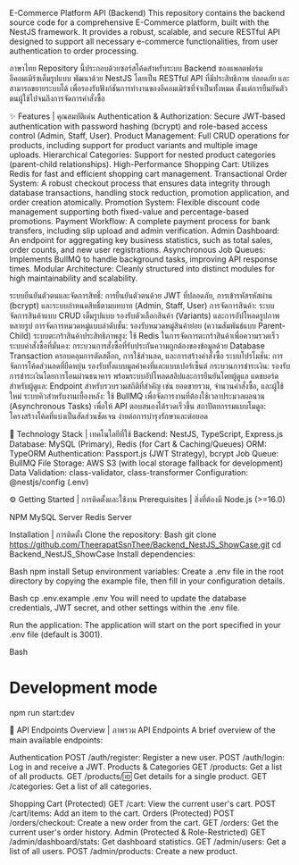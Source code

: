 E-Commerce Platform API (Backend)
This repository contains the backend source code for a comprehensive E-Commerce platform, built with the NestJS framework. It provides a robust, scalable, and secure RESTful API designed to support all necessary e-commerce functionalities, from user authentication to order processing.

ภาษาไทย
Repository นี้ประกอบด้วยซอร์สโค้ดสำหรับระบบ Backend ของแพลตฟอร์มอีคอมเมิร์ซเต็มรูปแบบ พัฒนาด้วย NestJS โดยเป็น RESTful API ที่มีประสิทธิภาพ ปลอดภัย และสามารถขยายระบบได้ เพื่อรองรับฟังก์ชันการทำงานของอีคอมเมิร์ซที่จำเป็นทั้งหมด ตั้งแต่การยืนยันตัวตนผู้ใช้ไปจนถึงการจัดการคำสั่งซื้อ

✨ Features | คุณสมบัติเด่น
Authentication & Authorization: Secure JWT-based authentication with password hashing (bcrypt) and role-based access control (Admin, Staff, User).
Product Management: Full CRUD operations for products, including support for product variants and multiple image uploads.
Hierarchical Categories: Support for nested product categories (parent-child relationships).
High-Performance Shopping Cart: Utilizes Redis for fast and efficient shopping cart management.
Transactional Order System: A robust checkout process that ensures data integrity through database transactions, handling stock reduction, promotion application, and order creation atomically.
Promotion System: Flexible discount code management supporting both fixed-value and percentage-based promotions.
Payment Workflow: A complete payment process for bank transfers, including slip upload and admin verification.
Admin Dashboard: An endpoint for aggregating key business statistics, such as total sales, order counts, and new user registrations.
Asynchronous Job Queues: Implements BullMQ to handle background tasks, improving API response times.
Modular Architecture: Cleanly structured into distinct modules for high maintainability and scalability.

ระบบยืนยันตัวตนและจัดการสิทธิ์: การยืนยันตัวตนด้วย JWT ที่ปลอดภัย, การเข้ารหัสรหัสผ่าน (bcrypt) และระบบกำหนดสิทธิ์ตามบทบาท (Admin, Staff, User)
การจัดการสินค้า: ระบบจัดการสินค้าแบบ CRUD เต็มรูปแบบ รองรับตัวเลือกสินค้า (Variants) และการอัปโหลดรูปภาพหลายรูป
การจัดการหมวดหมู่แบบลำดับชั้น: รองรับหมวดหมู่สินค้าย่อย (ความสัมพันธ์แบบ Parent-Child)
ระบบตะกร้าสินค้าประสิทธิภาพสูง: ใช้ Redis ในการจัดการตะกร้าสินค้าเพื่อความรวดเร็ว
ระบบคำสั่งซื้อที่มั่นคง: กระบวนการสั่งซื้อที่รับประกันความถูกต้องของข้อมูลด้วย Database Transaction ครอบคลุมการตัดสต็อก, การใช้ส่วนลด, และการสร้างคำสั่งซื้อ
ระบบโปรโมชั่น: การจัดการโค้ดส่วนลดที่ยืดหยุ่น รองรับทั้งแบบมูลค่าคงที่และแบบเปอร์เซ็นต์
กระบวนการชำระเงิน: รองรับการชำระเงินโดยการโอนผ่านธนาคาร พร้อมระบบอัปโหลดสลิปและการยืนยันโดยผู้ดูแล
แดชบอร์ดสำหรับผู้ดูแล: Endpoint สำหรับรวบรวมสถิติที่สำคัญ เช่น ยอดขายรวม, จำนวนคำสั่งซื้อ, และผู้ใช้ใหม่
ระบบคิวสำหรับงานเบื้องหลัง: ใช้ BullMQ เพื่อจัดการงานที่ต้องใช้เวลาประมวลผลนาน (Asynchronous Tasks) เพื่อให้ API ตอบสนองได้รวดเร็วขึ้น
สถาปัตยกรรมแบบโมดูล: โครงสร้างโค้ดที่แบ่งเป็นสัดส่วนชัดเจน ง่ายต่อการบำรุงรักษาและต่อยอด

🚀 Technology Stack | เทคโนโลยีที่ใช้
Backend: NestJS, TypeScript, Express.js
Database: MySQL (Primary), Redis (for Cart & Caching/Queues)
ORM: TypeORM
Authentication: Passport.js (JWT Strategy), bcrypt
Job Queue: BullMQ
File Storage: AWS S3 (with local storage fallback for development)
Data Validation: class-validator, class-transformer
Configuration: @nestjs/config (.env)

⚙️ Getting Started | การติดตั้งและใช้งาน
Prerequisites | สิ่งที่ต้องมี
Node.js (>=16.0)

NPM
MySQL Server
Redis Server

Installation | การติดตั้ง
Clone the repository:
Bash
git clone https://github.com/TheerapatSsnThee/Backend_NestJS_ShowCase.git
cd Backend_NestJS_ShowCase
Install dependencies:

Bash
npm install
Setup environment variables:
Create a .env file in the root directory by copying the example file, then fill in your configuration details.

Bash
cp .env.example .env
You will need to update the database credentials, JWT secret, and other settings within the .env file.

Run the application:
The application will start on the port specified in your .env file (default is 3001).

Bash
# Development mode
npm run start:dev

📝 API Endpoints Overview | ภาพรวม API Endpoints
A brief overview of the main available endpoints:

Authentication
POST /auth/register: Register a new user.
POST /auth/login: Log in and receive a JWT.
Products & Categories
GET /products: Get a list of all products.
GET /products/:id: Get details for a single product.
GET /categories: Get a list of all categories.

Shopping Cart (Protected)
GET /cart: View the current user's cart.
POST /cart/items: Add an item to the cart.
Orders (Protected)
POST /orders/checkout: Create a new order from the cart.
GET /orders: Get the current user's order history.
Admin (Protected & Role-Restricted)
GET /admin/dashboard/stats: Get dashboard statistics.
GET /admin/users: Get a list of all users.
POST /admin/products: Create a new product.
